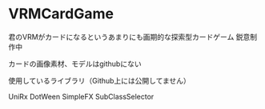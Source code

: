 # VRMCardGame

君のVRMがカードになるというあまりにも画期的な探索型カードゲーム
鋭意制作中

カードの画像素材、モデルはgithubにない

使用しているライブラリ（Github上には公開してません）

UniRx
DotWeen
SimpleFX
SubClassSelector
